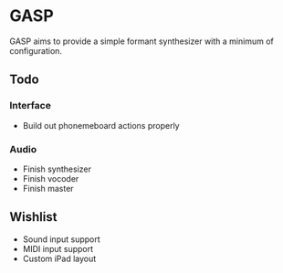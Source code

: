 # GASP

GASP aims to provide a simple formant synthesizer with a minimum of configuration.

## Todo

### Interface

- Build out phonemeboard actions properly

### Audio

- Finish synthesizer
- Finish vocoder
- Finish master

## Wishlist

- Sound input support
- MIDI input support
- Custom iPad layout
